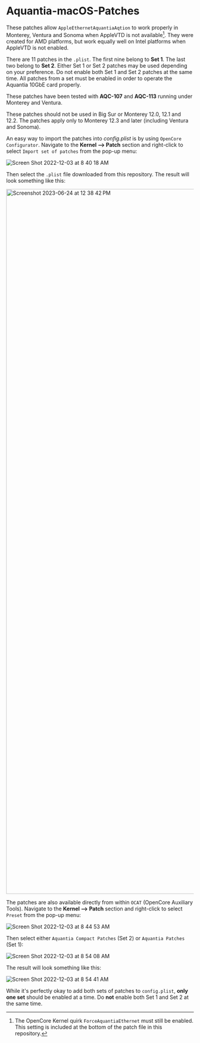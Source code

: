 # Aquantia-macOS-Patches
These patches allow `AppleEthernetAquantiaAqtion` to work properly in Monterey, Ventura and Sonoma when AppleVTD is not available[^1]. They were created for AMD platforms, but work equally well on Intel platforms when AppleVTD is not enabled.

There are 11 patches in the `.plist`. The first nine belong to **Set 1**. The last two belong to **Set 2**. Either Set 1 or Set 2 patches may be used depending on your preference. Do not enable both Set 1 and Set 2 patches at the same time. All patches from a set must be enabled in order to operate the Aquantia 10GbE card properly.

These patches have been tested with **AQC-107** and **AQC-113** running under Monterey and Ventura. 

These patches should not be used in Big Sur or Monterey 12.0, 12.1 and 12.2. The patches apply only to Monterey 12.3 and later (including Ventura and Sonoma).

An easy way to import the patches into *config.plist* is by using `OpenCore Configurator`. Navigate to the **Kernel --> Patch** section and right-click to select `Import set of patches` from the pop-up menu:

![Screen Shot 2022-12-03 at 8 40 18 AM](https://user-images.githubusercontent.com/48335376/205451692-7b40fd63-aa6a-4126-b7e7-b0dface3c79b.png)

Then select the `.plist` file downloaded from this repository. The result will look something like this:

<img width="1888" alt="Screenshot 2023-06-24 at 12 38 42 PM" src="https://github.com/CaseySJ/Aquantia-macOS-Patches/assets/48335376/cd73a43d-c447-4dad-bc36-18455b1436e8">

The patches are also available directly from within `OCAT` (OpenCore Auxiliary Tools). Navigate to the **Kernel --> Patch** section and right-click to select `Preset` from the pop-up menu:

![Screen Shot 2022-12-03 at 8 44 53 AM](https://user-images.githubusercontent.com/48335376/205451855-e9be71c5-bd65-490c-880c-ba8d5e82436b.png)

Then select either `Aquantia Compact Patches` (Set 2) or `Aquantia Patches` (Set 1):

![Screen Shot 2022-12-03 at 8 54 08 AM](https://user-images.githubusercontent.com/48335376/205452518-755fbafe-71ef-4303-9ef3-d549f5fe29c6.png)

The result will look something like this:

![Screen Shot 2022-12-03 at 8 54 41 AM](https://user-images.githubusercontent.com/48335376/205452409-d67c27fa-d51c-4cb7-a65d-fb1794bb79b3.png)

While it's perfectly okay to add both sets of patches to `config.plist`, **only one set** should be enabled at a time. Do **not** enable both Set 1 and Set 2 at the same time. 

[^1]: The OpenCore Kernel quirk `ForceAquantiaEthernet` must still be enabled. This setting is included at the bottom of the patch file in this repository.
